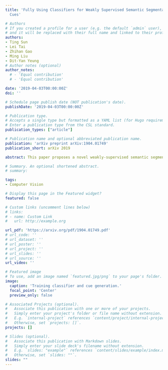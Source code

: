 ```yaml
---
title: 'Fully Using Classifiers for Weakly Supervised Semantic Segmentation with Modified
  Cues'

# Authors
# If you created a profile for a user (e.g. the default `admin` user), write the username (folder name) here
# and it will be replaced with their full name and linked to their profile.
authors:
- Ting Sun
- Lei Tai
- Zhihan Gao
- Ming Liu
- Dit-Yan Yeung
# Author notes (optional)
author_notes:
  # - 'Equal contribution'
  # - 'Equal contribution'

date: '2019-04-03T00:00:00Z'
doi: ''

# Schedule page publish date (NOT publication's date).
publishDate: '2019-04-03T00:00:00Z'

# Publication type.
# Accepts a single type but formatted as a YAML list (for Hugo requirements).
# Enter a publication type from the CSL standard.
publication_types: ["article"]

# Publication name and optional abbreviated publication name.
publication: 'arXiv preprint arXiv:1904.01749'
publication_short: arXiv 2019

abstract: This paper proposes a novel weakly-supervised semantic segmentation method using image-level label only. The class-specific activation maps from the well-trained classifiers are used as cues to train a segmentation network. The well-known defects of these cues are coarseness and incompleteness. We use super-pixel to refine them, and fuse the cues extracted from both a color image trained classifier and a gray image trained classifier to compensate for their incompleteness. The conditional random field is adapted to regulate the training process and to refine the outputs further. Besides initializing the segmentation network, the previously trained classifier is also used in the testing phase to suppress the non-existing classes. Experimental results on the PASCAL VOC 2012 dataset illustrate the effectiveness of our method.

# Summary. An optional shortened abstract.
# summary: 

tags: 
- Computer Vision

# Display this page in the Featured widget?
featured: false

# Custom links (uncomment lines below)
# links:
# - name: Custom Link
#   url: http://example.org

url_pdf: 'https://arxiv.org/pdf/1904.01749.pdf'
# url_code: ''
# url_dataset: ''
# url_poster: ''
# url_project: ''
# url_slides: ''
# url_source: ''
url_video: ''

# Featured image
# To use, add an image named `featured.jpg/png` to your page's folder.
image:
  caption: 'Training classifier and cue generation.'
  focal_point: 'Center'
  preview_only: false

# Associated Projects (optional).
#   Associate this publication with one or more of your projects.
#   Simply enter your project's folder or file name without extension.
#   E.g. `internal-project` references `content/project/internal-project/index.md`.
#   Otherwise, set `projects: []`.
projects: []

# Slides (optional).
#   Associate this publication with Markdown slides.
#   Simply enter your slide deck's filename without extension.
#   E.g. `slides: "example"` references `content/slides/example/index.md`.
#   Otherwise, set `slides: ""`.
slides: ""
---
```


